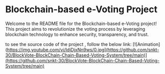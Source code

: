 # Blockchain-based e-Voting Project

Welcome to the README file for the Blockchain-based e-Voting project! This project aims to revolutionize the voting process by leveraging blockchain technology to enhance security, transparency, and trust.

to see the source code of the project , follow the below link:
[![Animation](https://img.youtube.com/vi/IdjDjxNn9ws/0.jpg](https://github.com/snkt-30/BlockVote-BlockChain-Chain-Based-Voting-System/tree/main)](https://github.com/snkt-30/BlockVote-BlockChain-Chain-Based-Voting-System/tree/main)
